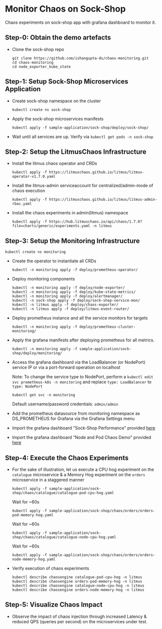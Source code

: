 # Monitor Chaos on Sock-Shop

Chaos experiments on sock-shop app with grafana dashboard to monitor it. 

## Step-0: Obtain the demo artefacts

- Clone the sock-shop repo

  ```
  git clone https://github.com/ishangupta-ds/chaos-monitoring.git
  cd chaos-monitoring
  cd node_exporter_kube_state
  ```


## Step-1: Setup Sock-Shop Microservices Application

- Create sock-shop namespace on the cluster

  ```
  kubectl create ns sock-shop
  ```

- Apply the sock-shop microservices manifests

  ```
  kubectl apply -f sample-application/sock-shop/deploy/sock-shop/
  ```

- Wait until all services are up. Verify via `kubectl get pods -n sock-shop`


## Step-2: Setup the LitmusChaos Infrastructure

- Install the litmus chaos operator and CRDs 

  ```
  kubectl apply -f https://litmuschaos.github.io/litmus/litmus-operator-v1.7.0.yaml
  ```

- Install the litmus-admin serviceaccount for centralized/admin-mode of chaos execution

  ```
  kubectl apply -f https://litmuschaos.github.io/litmus/litmus-admin-rbac.yaml
  ```

- Install the chaos experiments in admin(litmus) namespace

  ```
  kubectl apply -f https://hub.litmuschaos.io/api/chaos/1.7.0?file=charts/generic/experiments.yaml -n litmus  
  ```


## Step-3: Setup the Monitoring Infrastructure

  ```
  kubectl create ns monitoring
  ```

- Create the operator to instantiate all CRDs
  ```
  kubectl -n monitoring apply -f deploy/prometheus-operator/
  ```

- Deploy monitoring components
  ```
  kubectl -n monitoring apply -f deploy/node-exporter/
  kubectl -n monitoring apply -f deploy/kube-state-metrics/
  kubectl -n monitoring apply -f deploy/alertmanager/
  kubectl -n sock-shop apply -f deploy/sock-shop-service-mon/
  kubectl -n litmus apply -f deploy/chaos-exporter/
  kubectl -n litmus apply -f deploy/litmus-event-router/
  ```

- Deploy prometheus instance and all the service monitors for targets
  ```
  kubectl -n monitoring apply -f deploy/prometheus-cluster-monitoring/
  ```

- Apply the grafana manifests after deploying prometheus for all metrics.

  ```
  kubectl -n monitoring apply -f sample-application/sock-shop/deploy/monitoring/
  ```

- Access the grafana dashboard via the LoadBalancer (or NodePort) service IP or via a port-forward operation on localhost

  Note: To change the service type to NodePort, perform a `kubectl edit svc prometheus-k8s -n monitoring` and replace 
  `type: LoadBalancer` to `type: NodePort`

  ```
  kubectl get svc -n monitoring 
  ```

  Default username/password credentials: `admin/admin`

- Add the prometheus datasource from monitoring namespace as DS_PROMETHEUS for Grafana via the Grafana Settings menu

- Import the grafana dashboard "Sock-Shop Performance" provided [here](https://raw.githubusercontent.com/ishangupta-ds/chaos-monitoring/master/grafana-dashboards/node-and-pod-chaos-demo.json)

- Import the grafana dashboard "Node and Pod Chaos Demo" provided [here](https://raw.githubusercontent.com/ishangupta-ds/chaos-monitoring/master/grafana-dashboards/sock-shop-performance.json)


## Step-4: Execute the Chaos Experiments


- For the sake of illustration, let us execute a CPU hog experiment on the `catalogue` microservice & a Memory Hog experiment on 
  the `orders` microservice in a staggered manner
 

  ```
  kubectl apply -f sample-application/sock-shop/chaos/catalogue/catalogue-pod-cpu-hog.yaml
  ```

  Wait for ~60s

  ```
  kubectl apply -f sample-application/sock-shop/chaos/orders/orders-pod-memory-hog.yaml
  ```

  Wait for ~60s

  ```
  kubectl apply -f sample-application/sock-shop/chaos/catalogue/catalogue-node-cpu-hog.yaml
  ```

  Wait for ~60s

  ```
  kubectl apply -f sample-application/sock-shop/chaos/orders/orders-node-memory-hog.yaml
  ```
  
- Verify execution of chaos experiments

  ```
  kubectl describe chaosengine catalogue-pod-cpu-hog -n litmus
  kubectl describe chaosengine orders-pod-memory-hog -n litmus
  kubectl describe chaosengine catalogue-node-cpu-hog -n litmus
  kubectl describe chaosengine orders-node-memory-hog -n litmus
  ```
  

## Step-5: Visualize Chaos Impact

- Observe the impact of chaos injection through increased Latency & reduced QPS (queries per second) on the microservices 
  under test. 


